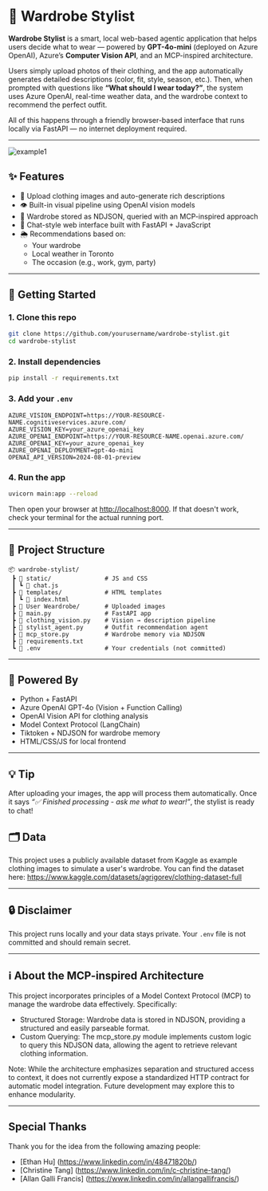 # 👔 Wardrobe Stylist

**Wardrobe Stylist** is a smart, local web-based agentic application that helps users decide what to wear — powered by **GPT-4o-mini** (deployed on Azure OpenAI), Azure’s **Computer Vision API**, and an MCP-inspired architecture.

Users simply upload photos of their clothing, and the app automatically generates detailed descriptions (color, fit, style, season, etc.). Then, when prompted with questions like **“What should I wear today?”**, the system uses Azure OpenAI, real-time weather data, and the wardrobe context to recommend the perfect outfit.

All of this happens through a friendly browser-based interface that runs locally via FastAPI — no internet deployment required.

---

![example1](https://github.com/user-attachments/assets/13c27c5f-a429-4bd5-a30c-7fb49e37a421)

## ✨ Features

- 🧺 Upload clothing images and auto-generate rich descriptions
- 👁️ Built-in visual pipeline using OpenAI vision models
- 🧠 Wardrobe stored as NDJSON, queried with an MCP-inspired approach
- 💬 Chat-style web interface built with FastAPI + JavaScript
- 🌦️ Recommendations based on:
  - Your wardrobe
  - Local weather in Toronto
  - The occasion (e.g., work, gym, party)

---

## 🚀 Getting Started

### 1. Clone this repo

```bash
git clone https://github.com/yourusername/wardrobe-stylist.git
cd wardrobe-stylist
```

### 2. Install dependencies

```bash
pip install -r requirements.txt
```

### 3. Add your `.env`

```dotenv
AZURE_VISION_ENDPOINT=https://YOUR-RESOURCE-NAME.cognitiveservices.azure.com/
AZURE_VISION_KEY=your_azure_openai_key
AZURE_OPENAI_ENDPOINT=https://YOUR-RESOURCE-NAME.openai.azure.com/
AZURE_OPENAI_KEY=your_azure_openai_key
AZURE_OPENAI_DEPLOYMENT=gpt-4o-mini
OPENAI_API_VERSION=2024-08-01-preview
```

### 4. Run the app

```bash
uvicorn main:app --reload
```

Then open your browser at [http://localhost:8000](http://localhost:8000). If that doesn't work, check your terminal for the actual running port.

---

## 📁 Project Structure

```
📦 wardrobe-stylist/
 ┣ 📁 static/               # JS and CSS
 ┃ ┗ 📄 chat.js
 ┣ 📁 templates/            # HTML templates
 ┃ ┗ 📄 index.html
 ┣ 📁 User Weardrobe/       # Uploaded images
 ┣ 📄 main.py               # FastAPI app
 ┣ 📄 clothing_vision.py    # Vision → description pipeline
 ┣ 📄 stylist_agent.py      # Outfit recommendation agent
 ┣ 📄 mcp_store.py          # Wardrobe memory via NDJSON
 ┣ 📄 requirements.txt
 ┗ 📄 .env                  # Your credentials (not committed)
```

---

## 🧠 Powered By

- Python + FastAPI
- Azure OpenAI GPT-4o (Vision + Function Calling)
- OpenAI Vision API for clothing analysis
- Model Context Protocol (LangChain)
- Tiktoken + NDJSON for wardrobe memory
- HTML/CSS/JS for local frontend

---

## 💡 Tip

After uploading your images, the app will process them automatically. Once it says _“✅ Finished processing - ask me what to wear!”_, the stylist is ready to chat!



## 🗂️ Data
This project uses a publicly available dataset from Kaggle as example clothing images to simulate a user's wardrobe.
You can find the dataset here:
https://www.kaggle.com/datasets/agrigorev/clothing-dataset-full

---

## 🔒 Disclaimer

This project runs locally and your data stays private. Your `.env` file is not committed and should remain secret.

---

## ℹ️ About the MCP-inspired Architecture
This project incorporates principles of a Model Context Protocol (MCP) to manage the wardrobe data effectively.  Specifically:
- Structured Storage: Wardrobe data is stored in NDJSON, providing a structured and easily parseable format.
- Custom Querying: The mcp_store.py module implements custom logic to query this NDJSON data, allowing the agent to retrieve relevant clothing information.


Note: While the architecture emphasizes separation and structured access to context, it does not currently expose a standardized HTTP contract for automatic model integration.  Future development may explore this to enhance modularity.

---

## Special Thanks

Thank you for the idea from the following amazing people:

- [Ethan Hu] (https://www.linkedin.com/in/48471820b/)
- [Christine Tang] (https://www.linkedin.com/in/c-christine-tang/)
- [Allan Galli Francis] (https://www.linkedin.com/in/allangallifrancis/)


